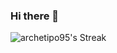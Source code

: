 ### Hi there 👋

![archetipo95's Streak](https://github-readme-streak-stats.herokuapp.com/?user=archetipo95&theme=tokyonight&hide_border=true)
